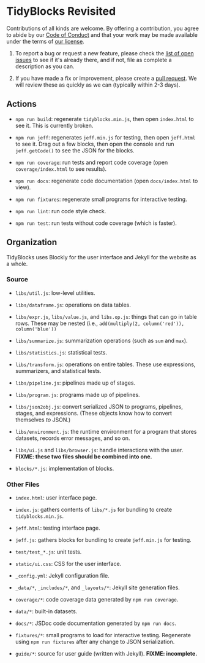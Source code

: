 # TidyBlocks Revisited

Contributions of all kinds are welcome.
By offering a contribution, you agree to abide by our [Code of Conduct](CONDUCT.md)
and that your work may be made available under the terms of [our license](LICENSE.md).

1.  To report a bug or request a new feature,
    please check the [list of open issues](https://github.com/gvwilson/briq/issues)
    to see if it's already there,
    and if not,
    file as complete a description as you can.

1.  If you have made a fix or improvement,
    please create a [pull request](https://github.com/gvwilson/briq/pulls).
    We will review these as quickly as we can (typically within 2-3 days).

## Actions

-   `npm run build`: regenerate `tidyblocks.min.js`, then open `index.html` to see it.
    This is currently broken.

-   `npm run jeff`: regenerates `jeff.min.js` for testing, then open `jeff.html` to see it.
    Drag out a few blocks, then open the console and run `jeff.getCode()` to see the JSON for the blocks.

-   `npm run coverage`: run tests and report code coverage (open `coverage/index.html` to see results).

-   `npm run docs`: regenerate code documentation (open `docs/index.html` to view).

-   `npm run fixtures`: regenerate small programs for interactive testing.

-   `npm run lint`: run code style check.

-   `npm run test`: run tests without code coverage (which is faster).

## Organization

TidyBlocks uses Blockly for the user interface and Jekyll for the website as a whole.

### Source

-   `libs/util.js`: low-level utilities.

-   `libs/dataframe.js`: operations on data tables.

-   `libs/expr.js`, `libs/value.js`, and `libs.op.js`: things that can go in table rows.
    These may be nested (i.e., `add(multiply(2, column('red')), column('blue'))`

-   `libs/summarize.js`: summarization operations (such as `sum` and `max`).

-   `libs/statistics.js`: statistical tests.

-   `libs/transform.js`: operations on entire tables.
    These use expressions, summarizers, and statistical tests.

-   `libs/pipeline.js`: pipelines made up of stages.

-   `libs/program.js`: programs made up of pipelines.

-   `libs/json2obj.js`: convert serialized JSON to programs, pipelines, stages, and expressions.
    (These objects know how to convert themselves *to* JSON.)

-   `libs/environment.js`: the runtime environment for a program
    that stores datasets, records error messages, and so on.

-   `libs/ui.js` and `libs/browser.js`: handle interactions with the user.
    **FIXME: these two files should be combined into one.**

-   `blocks/*.js`: implementation of blocks.

### Other Files

-   `index.html`: user interface page.

-   `index.js`: gathers contents of `libs/*.js` for bundling to create `tidyblocks.min.js`.

-   `jeff.html`: testing interface page.

-   `jeff.js`: gathers blocks for bundling to create `jeff.min.js` for testing.

-   `test/test_*.js`: unit tests.

-   `static/ui.css`: CSS for the user interface.

-   `_config.yml`: Jekyll configuration file.

-   `_data/*`, `_includes/*`, and `_layouts/*`: Jekyll site generation files.

-   `coverage/*`: code coverage data generated by `npm run coverage`.

-   `data/*`: built-in datasets.

-   `docs/*`: JSDoc code documentation generated by `npm run docs`.

-   `fixtures/*`: small programs to load for interactive testing.
    Regenerate using `npm run fixtures` after any change to JSON serialization.

-   `guide/*`: source for user guide (written with Jekyll).
    **FIXME: incomplete.**
